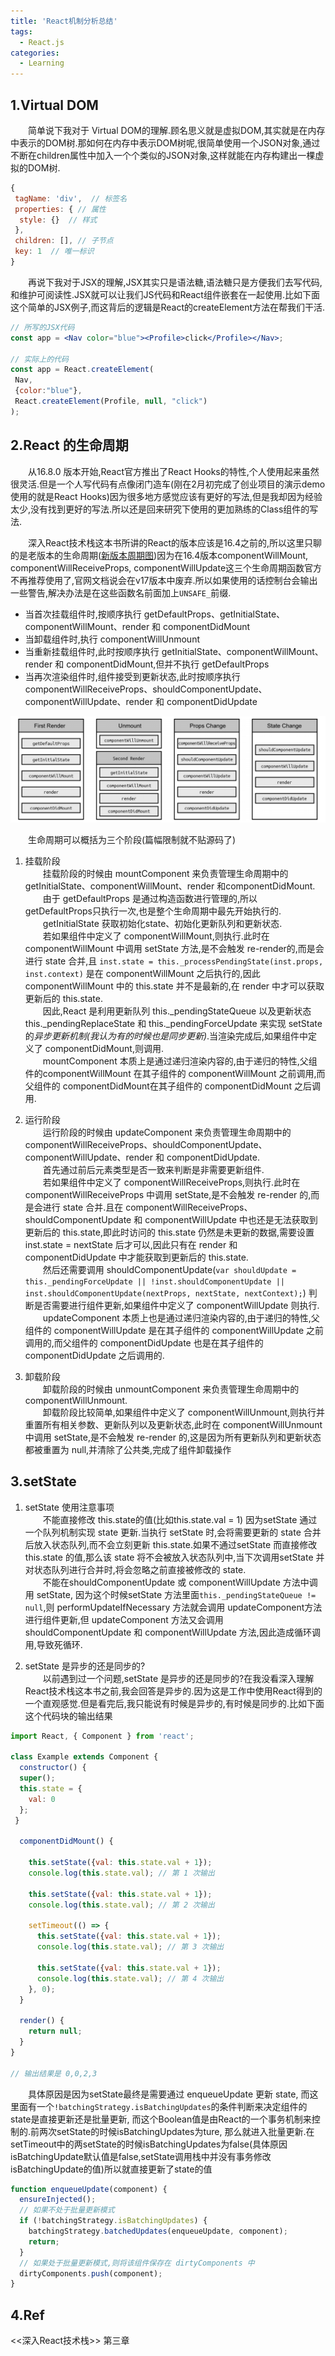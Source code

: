 ```yaml
---
title: 'React机制分析总结'
tags:
  - React.js
categories:
  - Learning
---
```

## 1.Virtual DOM

&emsp;&emsp;简单说下我对于 Virtual DOM的理解.顾名思义就是虚拟DOM,其实就是在内存中表示的DOM树.那如何在内存中表示DOM树呢,很简单使用一个JSON对象,通过不断在children属性中加入一个个类似的JSON对象,这样就能在内存构建出一棵虚拟的DOM树.

```js
{
 tagName: 'div',  // 标签名
 properties: { // 属性
  style: {}  // 样式
 },
 children: [], // 子节点
 key: 1  // 唯一标识
} 
```

&emsp;&emsp;再说下我对于JSX的理解,JSX其实只是语法糖,语法糖只是方便我们去写代码,和维护可阅读性.JSX就可以让我们JS代码和React组件嵌套在一起使用.比如下面这个简单的JSX例子,而这背后的逻辑是React的createElement方法在帮我们干活.

```jsx
// 所写的JSX代码
const app = <Nav color="blue"><Profile>click</Profile></Nav>;

// 实际上的代码
const app = React.createElement(
 Nav,
 {color:"blue"},
 React.createElement(Profile, null, "click")
); 
```

## 2.React 的生命周期

&emsp;&emsp;从16.8.0 版本开始,React官方推出了React Hooks的特性,个人使用起来虽然很灵活.但是一个人写代码有点像闭门造车(刚在2月初完成了创业项目的演示demo使用的就是React Hooks)因为很多地方感觉应该有更好的写法,但是我却因为经验太少,没有找到更好的写法.所以还是回来研究下使用的更加熟练的Class组件的写法.

&emsp;&emsp;深入React技术栈这本书所讲的React的版本应该是16.4之前的,所以这里只聊的是老版本的生命周期([新版本周期图](https://projects.wojtekmaj.pl/react-lifecycle-methods-diagram/))因为在16.4版本componentWillMount, componentWillReceiveProps, componentWillUpdate这三个生命周期函数官方不再推荐使用了,官网文档说会在v17版本中废弃.所以如果使用的话控制台会输出一些警告,解决办法是在这些函数名前面加上`UNSAFE_`前缀.

- 当首次挂载组件时,按顺序执行 getDefaultProps、getInitialState、componentWillMount、render 和 componentDidMount
- 当卸载组件时,执行 componentWillUnmount
- 当重新挂载组件时,此时按顺序执行 getInitialState、componentWillMount、render 和 componentDidMount,但并不执行 getDefaultProps
- 当再次渲染组件时,组件接受到更新状态,此时按顺序执行 componentWillReceiveProps、shouldComponentUpdate、componentWillUpdate、render 和 componentDidUpdate

![avatar](/assets/img/2021/02-19/02-19-1.jpg)

&emsp;&emsp;生命周期可以概括为三个阶段(篇幅限制就不贴源码了)

1. 挂载阶段
<br>&emsp;&emsp;挂载阶段的时候由 mountComponent 来负责管理生命周期中的 getInitialState、componentWillMount、render 和componentDidMount.
<br>&emsp;&emsp;由于 getDefaultProps 是通过构造函数进行管理的,所以 getDefaultProps只执行一次,也是整个生命周期中最先开始执行的.
<br>&emsp;&emsp;getInitialState 获取初始化state、初始化更新队列和更新状态.
<br>&emsp;&emsp;若如果组件中定义了 componentWillMount,则执行.此时在 componentWillMount 中调用 setState 方法,是不会触发 re-render的,而是会进行 state 合并,且 `inst.state = this._processPendingState(inst.props, inst.context)` 是在 componentWillMount 之后执行的,因此 componentWillMount 中的 this.state 并不是最新的,在 render 中才可以获取更新后的 this.state.
<br>&emsp;&emsp;因此,React 是利用更新队列 this._pendingStateQueue 以及更新状态 this._pendingReplaceState 和 this._pendingForceUpdate 来实现 setState 的*异步更新机制(我认为有的时候也是同步更新)*.当渲染完成后,如果组件中定义了 componentDidMount,则调用.
<br>&emsp;&emsp;mountComponent 本质上是通过递归渲染内容的,由于递归的特性,父组件的componentWillMount 在其子组件的 componentWillMount 之前调用,而父组件的 componentDidMount在其子组件的 componentDidMount 之后调用.

2. 运行阶段
<br>&emsp;&emsp;运行阶段的时候由 updateComponent 来负责管理生命周期中的 componentWillReceiveProps、shouldComponentUpdate、componentWillUpdate、render 和 componentDidUpdate.
<br>&emsp;&emsp;首先通过前后元素类型是否一致来判断是非需要更新组件.
<br>&emsp;&emsp;若如果组件中定义了 componentWillReceiveProps,则执行.此时在 componentWillReceiveProps 中调用 setState,是不会触发 re-render 的,而是会进行 state 合并.且在 componentWillReceiveProps、shouldComponentUpdate 和 componentWillUpdate 中也还是无法获取到更新后的 this.state,即此时访问的 this.state 仍然是未更新的数据,需要设置 inst.state = nextState 后才可以,因此只有在 render 和 componentDidUpdate 中才能获取到更新后的 this.state.
<br>&emsp;&emsp;然后还需要调用 shouldComponentUpdate(`var shouldUpdate = this._pendingForceUpdate || !inst.shouldComponentUpdate || inst.shouldComponentUpdate(nextProps, nextState, nextContext);`) 判断是否需要进行组件更新,如果组件中定义了 componentWillUpdate 则执行.
<br>&emsp;&emsp;updateComponent 本质上也是通过递归渲染内容的,由于递归的特性,父组件的 componentWillUpdate 是在其子组件的 componentWillUpdate 之前调用的,而父组件的 componentDidUpdate 也是在其子组件的 componentDidUpdate 之后调用的.

3. 卸载阶段
<br>&emsp;&emsp;卸载阶段的时候由 unmountComponent 来负责管理生命周期中的 componentWillUnmount.
<br>&emsp;&emsp;卸载阶段比较简单,如果组件中定义了 componentWillUnmount,则执行并重置所有相关参数、更新队列以及更新状态,此时在 componentWillUnmount 中调用 setState,是不会触发 re-render 的,这是因为所有更新队列和更新状态都被重置为 null,并清除了公共类,完成了组件卸载操作

## 3.setState

1. setState 使用注意事项
<br>&emsp;&emsp;不能直接修改 this.state的值(比如this.state.val = 1)
因为setState 通过一个队列机制实现 state 更新.当执行 setState 时,会将需要更新的 state 合并后放入状态队列,而不会立刻更新 this.state.如果不通过setState 而直接修改 this.state 的值,那么该 state 将不会被放入状态队列中,当下次调用setState 并对状态队列进行合并时,将会忽略之前直接被修改的 state.
<br>&emsp;&emsp;不能在shouldComponentUpdate 或 componentWillUpdate 方法中调用 setState, 因为这个时候setState 方法里面`this._pendingStateQueue != null`,则 performUpdateIfNecessary 方法就会调用 updateComponent方法进行组件更新,但 updateComponent 方法又会调用 shouldComponentUpdate 和 componentWillUpdate 方法,因此造成循环调用,导致死循环.

2. setState 是异步的还是同步的?
<br>&emsp;&emsp;以前遇到过一个问题,setState 是异步的还是同步的?在我没看深入理解React技术栈这本书之前,我会回答是异步的.因为这是工作中使用React得到的一个直观感觉.但是看完后,我只能说有时候是异步的,有时候是同步的.比如下面这个代码块的输出结果

```jsx
import React, { Component } from 'react';

class Example extends Component {
  constructor() {
  super();
  this.state = {
    val: 0
  };
 }

  componentDidMount() { 

    this.setState({val: this.state.val + 1});
    console.log(this.state.val); // 第 1 次输出

    this.setState({val: this.state.val + 1});
    console.log(this.state.val); // 第 2 次输出

    setTimeout(() => {
      this.setState({val: this.state.val + 1});
      console.log(this.state.val); // 第 3 次输出

      this.setState({val: this.state.val + 1});
      console.log(this.state.val); // 第 4 次输出
    }, 0);
  }

  render() {
    return null;
  }
} 

// 输出结果是 0,0,2,3
```

&emsp;&emsp;具体原因是因为setState最终是需要通过 enqueueUpdate 更新 state, 而这里面有一个`!batchingStrategy.isBatchingUpdates`的条件判断来决定组件的state是直接更新还是批量更新, 而这个Boolean值是由React的一个事务机制来控制的.前两次setState的时候isBatchingUpdates为ture, 那么就进入批量更新.在setTimeout中的两setState的时候isBatchingUpdates为false(具体原因isBatchingUpdate默认值是false,setState调用栈中并没有事务修改isBatchingUpdate的值)所以就直接更新了state的值

```jsx
function enqueueUpdate(component) {
  ensureInjected();
  // 如果不处于批量更新模式
  if (!batchingStrategy.isBatchingUpdates) {
    batchingStrategy.batchedUpdates(enqueueUpdate, component);
    return;
  }
  // 如果处于批量更新模式,则将该组件保存在 dirtyComponents 中
  dirtyComponents.push(component);
} 
```

## 4.Ref
<<深入React技术栈>> 第三章
